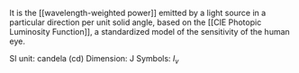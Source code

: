 It is the [[wavelength-weighted power]] emitted by a light source in a particular direction per unit solid angle, based on the [[CIE Photopic Luminosity Function]], a standardized model of the sensitivity of the human eye.

SI unit: candela (cd)
Dimension: J
Symbols: $I_v$